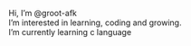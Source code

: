 Hi, I’m @groot-afk<br>
I’m interested in learning, coding and growing.<br>
I’m currently learning c language




<!---
groot-afk/groot-afk is a ✨ special ✨ repository because its `README.md` (this file) appears on your GitHub profile.
You can click the Preview link to take a look at your changes.
--->
